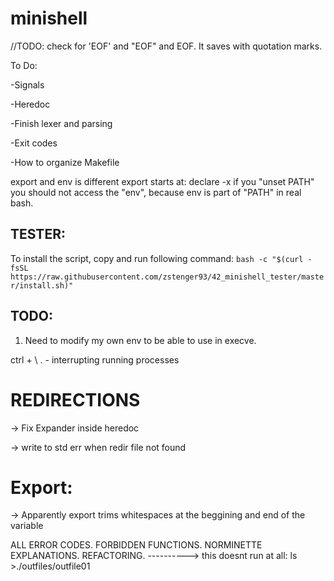 # minishell

//TODO: check for 'EOF' and "EOF" and EOF. It saves with quotation marks.

To Do:

-Signals

-Heredoc

-Finish lexer and parsing

-Exit codes

-How to organize Makefile

export and env is different
export starts at: declare -x
if you "unset PATH" you should not access the "env", because env is part of "PATH" in real bash.

## TESTER:
To install the script, copy and run following command:
```bash -c "$(curl -fsSL https://raw.githubusercontent.com/zstenger93/42_minishell_tester/master/install.sh)"```



## TODO:

1. Need to modify my own env to be able to use in execve.

 ctrl + \ . - interrupting running processes


# REDIRECTIONS

-> Fix Expander inside heredoc

-> write to std err when redir file not found

# Export:

-> Apparently export trims whitespaces at the beggining and end of the variable


ALL ERROR CODES.
FORBIDDEN FUNCTIONS.
NORMINETTE
EXPLANATIONS.
REFACTORING.
----------> this doesnt run at all:
ls >./outfiles/outfile01


